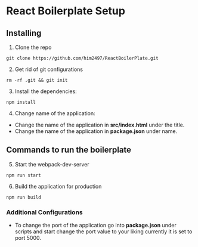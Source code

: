 # React Boilerplate Setup

## Installing
1. Clone the repo
```
git clone https://github.com/him2497/ReactBoilerPlate.git
```

2. Get rid of git configurations

```
rm -rf .git && git init 
```

3. Install the dependencies:
```
npm install
```

4. Change name of the application:

 - Change the name of the application in **src/index.html** under the title.
 - Change the name of the application in **package.json** under name.

## Commands to run the boilerplate

5. Start the webpack-dev-server
```
npm run start
```

6. Build the application for production

``` 
npm run build
```

### Additional Configurations

- To change the port of the application go into **package.json** under scripts and start change the port value to your liking currently it is set to port 5000. 
